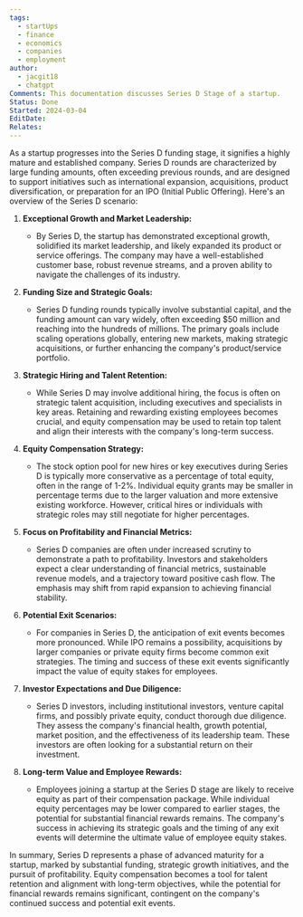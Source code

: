 ```yaml
---
tags:
  - startUps
  - finance
  - economics
  - companies
  - employment
author:
  - jacgit18
  - chatgpt
Comments: This documentation discusses Series D Stage of a startup.
Status: Done
Started: 2024-03-04
EditDate: 
Relates:
---
```

As a startup progresses into the Series D funding stage, it signifies a highly mature and established company. Series D rounds are characterized by large funding amounts, often exceeding previous rounds, and are designed to support initiatives such as international expansion, acquisitions, product diversification, or preparation for an IPO (Initial Public Offering). Here's an overview of the Series D scenario:

1. **Exceptional Growth and Market Leadership:**
   - By Series D, the startup has demonstrated exceptional growth, solidified its market leadership, and likely expanded its product or service offerings. The company may have a well-established customer base, robust revenue streams, and a proven ability to navigate the challenges of its industry.

2. **Funding Size and Strategic Goals:**
   - Series D funding rounds typically involve substantial capital, and the funding amount can vary widely, often exceeding $50 million and reaching into the hundreds of millions. The primary goals include scaling operations globally, entering new markets, making strategic acquisitions, or further enhancing the company's product/service portfolio.

3. **Strategic Hiring and Talent Retention:**
   - While Series D may involve additional hiring, the focus is often on strategic talent acquisition, including executives and specialists in key areas. Retaining and rewarding existing employees becomes crucial, and equity compensation may be used to retain top talent and align their interests with the company's long-term success.

4. **Equity Compensation Strategy:**
   - The stock option pool for new hires or key executives during Series D is typically more conservative as a percentage of total equity, often in the range of 1-2%. Individual equity grants may be smaller in percentage terms due to the larger valuation and more extensive existing workforce. However, critical hires or individuals with strategic roles may still negotiate for higher percentages.

5. **Focus on Profitability and Financial Metrics:**
   - Series D companies are often under increased scrutiny to demonstrate a path to profitability. Investors and stakeholders expect a clear understanding of financial metrics, sustainable revenue models, and a trajectory toward positive cash flow. The emphasis may shift from rapid expansion to achieving financial stability.

6. **Potential Exit Scenarios:**
   - For companies in Series D, the anticipation of exit events becomes more pronounced. While IPO remains a possibility, acquisitions by larger companies or private equity firms become common exit strategies. The timing and success of these exit events significantly impact the value of equity stakes for employees.

7. **Investor Expectations and Due Diligence:**
   - Series D investors, including institutional investors, venture capital firms, and possibly private equity, conduct thorough due diligence. They assess the company's financial health, growth potential, market position, and the effectiveness of its leadership team. These investors are often looking for a substantial return on their investment.

8. **Long-term Value and Employee Rewards:**
   - Employees joining a startup at the Series D stage are likely to receive equity as part of their compensation package. While individual equity percentages may be lower compared to earlier stages, the potential for substantial financial rewards remains. The company's success in achieving its strategic goals and the timing of any exit events will determine the ultimate value of employee equity stakes.

In summary, Series D represents a phase of advanced maturity for a startup, marked by substantial funding, strategic growth initiatives, and the pursuit of profitability. Equity compensation becomes a tool for talent retention and alignment with long-term objectives, while the potential for financial rewards remains significant, contingent on the company's continued success and potential exit events.